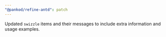 ```yaml
---
"@pankod/refine-antd": patch
---
```


Updated `swizzle` items and their messages to include extra information and usage examples.
